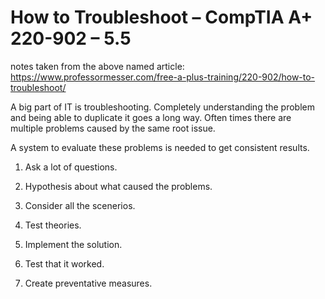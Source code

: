 # How to Troubleshoot – CompTIA A+ 220-902 – 5.5

notes taken from the above named article: <https://www.professormesser.com/free-a-plus-training/220-902/how-to-troubleshoot/>

A big part of IT is troubleshooting. Completely understanding the problem and being able to duplicate it goes a long way. Often times there are multiple problems caused by the same root issue.

A system to evaluate these problems is needed to get consistent results.

1. Ask a lot of questions.

2. Hypothesis about what caused the problems.

3. Consider all the scenerios.

4. Test theories.

5. Implement the solution.

6. Test that it worked.

7. Create preventative measures.
